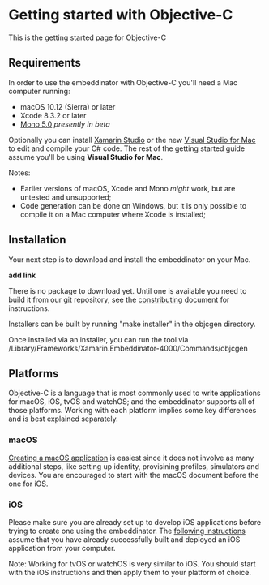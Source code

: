 # Getting started with Objective-C

This is the getting started page for Objective-C


## Requirements

In order to use the embeddinator with Objective-C you'll need a Mac computer running:

* macOS 10.12 (Sierra) or later
* Xcode 8.3.2 or later
* [Mono 5.0](http://www.mono-project.com/download/beta/) _presently in beta_

Optionally you can install [Xamarin Studio](https://developer.xamarin.com/guides/cross-platform/xamarin-studio/) or the new [Visual Studio for Mac](https://www.visualstudio.com/vs/visual-studio-mac/) to edit and compile your C# code. The rest of the getting started guide assume you'll be using **Visual Studio for Mac**.


Notes:

* Earlier versions of macOS, Xcode and Mono _might_ work, but are untested and unsupported;
* Code generation can be done on Windows, but it is only possible to compile it on a Mac computer where Xcode is installed;


## Installation

Your next step is to download and install the embeddinator on your Mac.

**add link**

There is no package to download yet. Until one is available you need to build it from our git repository, see the [constributing](Contributing#Objective-C) document for instructions.

Installers can be built by running "make installer" in the objcgen directory.

Once installed via an installer, you can run the tool via /Library/Frameworks/Xamarin.Embeddinator-4000/Commands/objcgen 

## Platforms

Objective-C is a language that is most commonly used to write applications for macOS, iOS, tvOS and watchOS; and the embeddinator supports all of those platforms. Working with each platform implies some key differences and is best explained separately.

### macOS

[Creating a macOS application](getting-started-objc-macos) is easiest since it does not involve as many additional steps, like setting up identity, provisining profiles, simulators and devices. You are encouraged to start with the macOS document before the one for iOS.

### iOS

Please make sure you are already set up to develop iOS applications before trying to create one using the embeddinator. The [following instructions](getting-started-objc-ios) assume that you have already successfully built and deployed an iOS application from your computer.

Note: Working for tvOS or watchOS is very similar to iOS. You should start with the iOS instructions and then apply them to your platform of choice.
